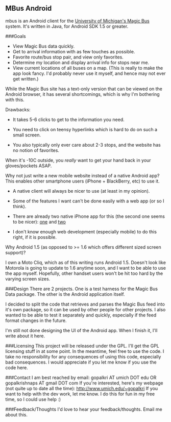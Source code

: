 ## MBus Android

mbus is an Android client for the [University of Michigan's Magic Bus](http://mbus.pts.umich.edu/) system. It's written in Java, for Android SDK 1.5 or greater.

###Goals
- View Magic Bus data quickly. 
- Get to arrival information with as few touches as possible.
- Favorite route/bus stop pair, and view only favorites.
- Determine my location and display arrival info for stops near me.
- View current locations of all buses on a map. (This is really to make the app look fancy. I'd probably never use it myself, and hence may not ever get written.)

While the Magic Bus site has a text-only version that can be viewed on the Android browser, it has several shortcomings, which is why I'm bothering with this.

Drawbacks:

- It takes 5-6 clicks to get to the information you need.

- You need to click on teensy hyperlinks which is hard to do on such a small screen. 

- You also typically only ever care about 2-3 stops, and the website has no notion of favorites.

When it's -10C outside, you *really* want to get your hand back in your gloves/pockets ASAP.

Why not just write a new mobile website instead of a native Android app? This enables other smartphone users (iPhone + BlackBerry, etc) to use it.

- A native client will always be nicer to use (at least in my opinion). 

- Some of the features I want can't be done easily with a web app (or so I think).

- There are already two native iPhone app for this (the second one seems to be nicer): [one](http://itunes.apple.com/us/app/mbus/id321927057?mt=8) and [two](http://itunes.apple.com/us/app/campus-to-campus/id322705603?mt=8)

- I don't know enough web development (especially mobile) to do this right, if it is possible.

Why Android 1.5 (as opposed to >= 1.6 which offers different sized screen support)? 

I own a Moto Cliq, which as of this writing runs Android 1.5. Doesn't look like Motorola is going to update to 1.6 anytime soon, and I want to be able to use the app myself. Hopefully, other handset users won't be hit too hard by the varying screen sizes.

###Design
There are 2 projects. One is a test harness for the Magic Bus Data package. The other is the Android application itself.
 
I decided to split the code that retrieves and parses the Magic Bus feed into it's own package, so it can be used by other people for other projects. I also wanted to be able to test it separately and quickly, especially if the feed format changes in the future.

I'm still not done designing the UI of the Android app. When I finish it, I'll write about it here.

###Licensing
This project will be released under the GPL. I'll get the GPL licensing stuff in at some point. In the meantime, feel free to use the code. I take no responsibility for any consequences of using this code, especially bad consequences. I would appreciate if you let me know if you use the code here. 

###Contact
I am best reached by email: gopalkri AT umich DOT edu OR gopalkrishnaps AT gmail DOT com
If you're interested, here's my webpage (not quite up to date all the time): http://www.umich.edu/~gopalkri
If you want to help with the dev work, let me know. I do this for fun in my free time, so I could use help :)

###Feedback/Thoughts
I'd love to hear your feedback/thoughts. Email me about this. 
